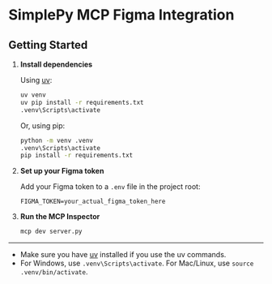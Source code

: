 # SimplePy MCP Figma Integration

## Getting Started

1. **Install dependencies**

   Using [uv](https://github.com/astral-sh/uv):
   ```sh
   uv venv
   uv pip install -r requirements.txt
   .venv\Scripts\activate
   ```
   Or, using pip:
   ```sh
   python -m venv .venv
   .venv\Scripts\activate
   pip install -r requirements.txt
   ```

2. **Set up your Figma token**

    Add your Figma token to a `.env` file in the project root:
    ```env
    FIGMA_TOKEN=your_actual_figma_token_here
    ```

3. **Run the MCP Inspector**

   ```sh
   mcp dev server.py
   ```

---

- Make sure you have [uv](https://github.com/astral-sh/uv) installed if you use the uv commands.
- For Windows, use `.venv\Scripts\activate`. For Mac/Linux, use `source .venv/bin/activate`.